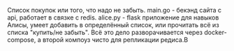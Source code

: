 Список покупок или того, что надо не забыть.
main.go - бекэнд сайта с api, работает в связке с redis.
alice.py - flask приложение для навыков Алисы, умеет добавить в определённый список, или прочитать всё из списка "купить/не забыть".
Всё это дело разворачивается через docker-compose, а
второй компоуз чисто для репликации редиса.В
